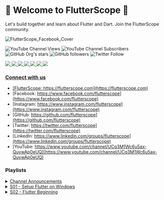 # 💙 Welcome to FlutterScope 💙

Let's build together and learn about Flutter and Dart. Join the FlutterScope community.  

![FlutterScope_Facebook_Cover](https://user-images.githubusercontent.com/80202913/177829455-56ee50d0-8f29-496c-b9a0-facd5ba68fdd.png)

![YouTube Channel Views](https://img.shields.io/youtube/channel/views/UCq3M1Wc6u5ax-QuywAp0eUQ?label=Views&style=social)
![YouTube Channel Subscribers](https://img.shields.io/youtube/channel/subscribers/UCq3M1Wc6u5ax-QuywAp0eUQ?label=Subscribers&style=social)
![GitHub Org's stars](https://img.shields.io/github/stars/flutterscope?label=Org%27s%20Stars&style=social)
![GitHub followers](https://img.shields.io/github/followers/flutterscope?label=Followers&style=social)
![Twitter Follow](https://img.shields.io/twitter/follow/flutterscope?style=social)  

<a href="https://flutterscope.com"><img src="https://img.icons8.com/fluency/36/000000/domain--v1.png"/>
<a href="https://www.facebook.com/flutterscope"><img src="https://img.icons8.com/fluency/36/000000/facebook-circled.png"/>
<a href="https://www.instagram.com/flutterscope"><img src="https://img.icons8.com/fluency/36/000000/instagram-new--v1.png"/>
<a href="https://github.com/flutterscope"><img src="https://img.icons8.com/fluency/36/000000/github.png"/>
<a href="https://twitter.com/flutterscope"><img src="https://img.icons8.com/fluency/36/000000/twitter--v1.png"/>
<a href="https://www.linkedin.com/groups/flutterscope"><img src="https://img.icons8.com/fluency/36/000000/linkedin.png"/>
<a href="https://www.youtube.com/channel/UCq3M1Wc6u5ax-QuywAp0eUQ"><img src="https://img.icons8.com/fluency/36/000000/youtube-play.png"/>

### Connect with us

- [FlutterScope: https://flutterscope.com](https://flutterscope.com)
- [Facebook: https://www.facebook.com/flutterscope](https://www.facebook.com/flutterscope)
- [Instagram: https://www.instagram.com/flutterscope](https://www.instagram.com/flutterscope)
- [GitHub: https://github.com/flutterscope](https://github.com/flutterscope)
- [Twitter: https://twitter.com/flutterscope](https://twitter.com/flutterscope)
- [LinkedIn: https://www.linkedin.com/groups/flutterscope](https://www.linkedin.com/groups/flutterscope)
- [YouTube: https://www.youtube.com/channel/UCq3M1Wc6u5ax-QuywAp0eUQ](https://www.youtube.com/channel/UCq3M1Wc6u5ax-QuywAp0eUQ)

### Playlists

<details>
  <summary>
    <a href="https://www.youtube.com/watch?v=vAbYJm7QqJk&list=PLJLSfLwaICgqESBez1TTInCHC9RhiJg5x">Channel Announcements</a>
  </summary>
  <ul>
    <li>
      <a href="https://youtu.be/vAbYJm7QqJk">Channel Intro | FlutterScope | Flutter Sinhala Roadmap 2022</a>
    </li>
  </ul>
</details>
  
<details>
  <summary>
    <a href="https://www.youtube.com/playlist?list=PLJLSfLwaICgqDuQWWv9BBgz2hSX2DAnFv">S01 - Setup Flutter on Windows</a>
  </summary>
  <ul>
    <li>
      <a href="https://youtu.be/GmcgXuXg4T8">S01E01 - Requirements for Flutter (Windows) | Sinhala</a>
    </li>
    <li>
      <a href="https://youtu.be/wXVkBtYY4Uw">S01E02 - How to install Flutter on Windows | Sinhala</a>
    </li>
    <li>
      <a href="https://youtu.be/R3QyaFuml7E">S01E03 - Install Android Studio for Flutter on Windows | Sinhala</a>
    </li>
    <li>
      <a href="https://youtu.be/oLXGx_Ai1fQ">S01E04 - Fix Google Chrome Issue for Flutter on Windows | Sinhala</a>
    </li>
    <li>
      <a href="https://youtu.be/1FWlHnjxQmE">S01E05 - Install Visual Studio for Flutter | Sinhala</a>
    </li>
    <li>
      <a href="https://youtu.be/HurSMRVip_0">S01E06 - Install Visual Studio Code for Flutter | Sinhala</a>
    </li>
  </ul>
</details>
  
  
<details>
  <summary>
    <a href="https://www.youtube.com/playlist?list=PLJLSfLwaICgrg9aOsRk7s90WsUDvz8vsl">S02 - Flutter Beginning</a>
  </summary>
  <ul>
    <li>
      <a href="https://youtu.be/hh9DssMzbgo">S02E01 - Create New Flutter Project Using Terminal | Sinhala</a>
    </li>
    <li>
      <a href="https://youtu.be/335tf9bHIAc">S02E02 - Create New Flutter Project Using Visual Studio Code | Sinhala</a>
    </li>
    <li>
      <a href="https://youtu.be/vAIdd9Zs4ao">S02E03 - Create New Flutter Project Using IntelliJ IDEA | Sinhala</a>
    </li>
    <li>
      <a href="https://youtu.be/PHAoC7CSRoM">S02E04 - Create New Flutter Project Using Android Studio | Sinhala</a>
    </li>
  </ul>
</details>
